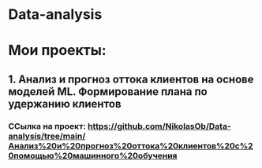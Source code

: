 # Data-analysis
# Мои проекты:
## 1. Анализ и прогноз оттока клиентов на основе моделей ML. Формирование плана по удержанию клиентов
### ССылка на проект: <https://github.com/NikolasOb/Data-analysis/tree/main/Анализ%20и%20прогноз%20оттока%20клиентов%20с%20помощью%20машинного%20обучения>
